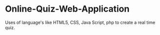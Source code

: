 # Online-Quiz-Web-Application
Uses of language's like HTML5, CSS, Java Script, php to create a real time quiz.
